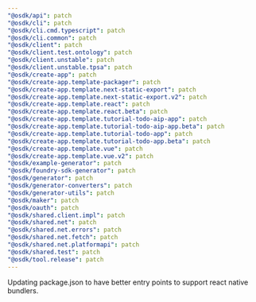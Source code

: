 ```yaml
---
"@osdk/api": patch
"@osdk/cli": patch
"@osdk/cli.cmd.typescript": patch
"@osdk/cli.common": patch
"@osdk/client": patch
"@osdk/client.test.ontology": patch
"@osdk/client.unstable": patch
"@osdk/client.unstable.tpsa": patch
"@osdk/create-app": patch
"@osdk/create-app.template-packager": patch
"@osdk/create-app.template.next-static-export": patch
"@osdk/create-app.template.next-static-export.v2": patch
"@osdk/create-app.template.react": patch
"@osdk/create-app.template.react.beta": patch
"@osdk/create-app.template.tutorial-todo-aip-app": patch
"@osdk/create-app.template.tutorial-todo-aip-app.beta": patch
"@osdk/create-app.template.tutorial-todo-app": patch
"@osdk/create-app.template.tutorial-todo-app.beta": patch
"@osdk/create-app.template.vue": patch
"@osdk/create-app.template.vue.v2": patch
"@osdk/example-generator": patch
"@osdk/foundry-sdk-generator": patch
"@osdk/generator": patch
"@osdk/generator-converters": patch
"@osdk/generator-utils": patch
"@osdk/maker": patch
"@osdk/oauth": patch
"@osdk/shared.client.impl": patch
"@osdk/shared.net": patch
"@osdk/shared.net.errors": patch
"@osdk/shared.net.fetch": patch
"@osdk/shared.net.platformapi": patch
"@osdk/shared.test": patch
"@osdk/tool.release": patch
---
```


Updating package.json to have better entry points to support react native bundlers.
